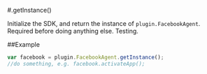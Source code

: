 #.getInstance()

Initialize the SDK, and return the instance of `plugin.FacebookAgent`. Required before doing anything else. Testing. 

##Example

```javascript
var facebook = plugin.FacebookAgent.getInstance();
//do something, e.g. facebook.activateApp();
```
